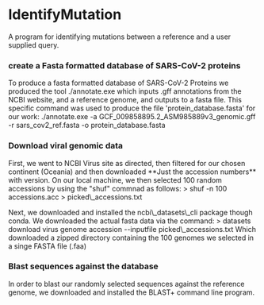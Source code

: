 # IdentifyMutation
A program for identifying mutations between a reference and a user supplied query.

### create a Fasta formatted database of SARS-CoV-2 proteins
To produce a fasta formatted database of SARS-CoV-2 Proteins we produced the tool ./annotate.exe which inputs .gff annotations from the NCBI website, and a reference genome, and outputs to a fasta file.
This specific command was used to produce the file 'protein_database.fasta' for our work: ./annotate.exe -a GCF_009858895.2_ASM985889v3_genomic.gff -r sars_cov2_ref.fasta -o protein_database.fasta

### Download viral genomic data
<p>First, we went to NCBI Virus site as directed, then filtered for our chosen continent (Oceania) and then downloaded **Just the accession numbers** with version. On our local machine, we then selected 100 random accessions by using the "shuf" commnad as follows:
> shuf -n 100 accessions.acc > picked\_accessions.txt
</p>
<p>Next, we downloaded and installed the ncbi\_datasets\_cli package though conda.  We downloaded the actual fasta data via the command:
> datasets download virus genome accession --inputfile picked\_accessions.txt
Which downloaded a zipped directory containing the 100 genomes we selected in a singe FASTA file (.faa)
</p>

### Blast sequences against the database
<p>In order to blast our randomly selected sequences against the reference genome, we downloaded and installed the BLAST+ command line program.

</p>

